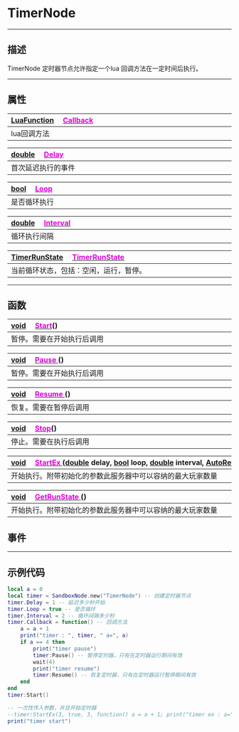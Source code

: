 
# TimerNode
------------------------------------------------------------------------------------------
## 描述

TimerNode 定时器节点允许指定一个lua 回调方法在一定时间后执行。


------------------------------------------------------------------------------------------
## 属性

|<div style="width:925px">[LuaFunction](/DataType/Luafunction.md) &emsp;[<font color="dd00dd">Callback</font><br /> ]()</div>|
|:-----------------------|
|lua回调方法             |

|<div style="width:925px">[double]() &emsp;[<font color="dd00dd">Delay</font><br /> ]()</div>|
|:-----------------------|
|首次延迟执行的事件           |

|<div style="width:925px">[bool]() &emsp;[<font color="dd00dd">Loop</font><br /> ]()</div>|
|:-----------------------|
|是否循环执行           |

|<div style="width:925px">[double]() &emsp;[<font color="dd00dd">Interval</font><br /> ]()</div>|
|:-----------------------|
|循环执行间隔           |

|<div style="width:925px">[TimerRunState]() &emsp;[<font color="dd00dd">TimerRunState</font><br /> ]()</div>|
|:-----------------------|
|当前循环状态，包括：空闲，运行，暂停。           |




------------------------------------------------------------------------------------------
## 函数


|<div style="width:925px">[void]() &emsp;[<font color="dd00dd">Start</font>]()()</div>|
|:-----------------------|
|暂停。需要在开始执行后调用           |

|<div style="width:925px">[void]() &emsp;[<font color="dd00dd">Pause</font> ]()()</div>|
|:-----------------------|
|暂停。需要在开始执行后调用           |

|<div style="width:925px">[void]() &emsp;[<font color="dd00dd">Resume</font> ]()()</div>|
|:-----------------------|
|恢复。需要在暂停后调用           |

|<div style="width:925px">[void]() &emsp;[<font color="dd00dd">Stop</font>]()()</div>|
|:-----------------------|
|停止。需要在执行后调用          |

|<div style="width:925px">[void]() &emsp;[<font color="dd00dd">StartEx</font> ]() ([double]() delay, [bool]() loop, [double]() interval, [AutoRef<LuaFunction>]() cb)  </div>|
|:-----------------------|
|开始执行。附带初始化的参数此服务器中可以容纳的最大玩家数量          |

|<div style="width:925px">[void]() &emsp;[<font color="dd00dd">GetRunState</font> ]() ()  </div>|
|:-----------------------|
|开始执行。附带初始化的参数此服务器中可以容纳的最大玩家数量          |





## 事件
------------------------------------------------------------------------------------------
## 示例代码

```lua
local a = 0
local timer = SandboxNode.new("TimerNode") -- 创建定时器节点
timer.Delay = 1 -- 延迟多少秒开始
timer.Loop = true -- 是否循环
timer.Interval = 2 -- 循环间隔多少秒
timer.Callback = function() -- 回调方法
    a = a + 1
    print("timer : ", timer, " a=", a)
    if a == 4 then
        print("timer pause")
        timer:Pause() -- 暂停定时器，只有在定时器运行期间有效
        wait(4)
        print("timer resume")
        timer:Resume() -- 恢复定时器，只有在定时器运行暂停期间有效
    end
end
timer:Start()

-- 一次性传入参数，并且开始定时器
--timer:StartEx(3, true, 3, function() a = a + 1; print("timer ex : a=", a) end)
print("timer start")
```

